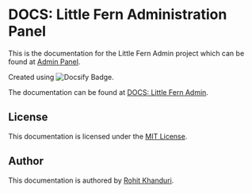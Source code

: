 # DOCS: Little Fern Administration Panel

This is the documentation for the Little Fern Admin project which can be found at [Admin Panel](https://www.admin.littlefern.in/).

Created using ![Docsify Badge](https://img.shields.io/badge/Docsify-2ECE53?logo=docsify&logoColor=fff&style=for-the-badge/).

The documentation can be found at [DOCS: Little Fern Admin](https://rohit1901.github.io/little-fern-docs/).

## License
This documentation is licensed under the [MIT License](./LICENSE).

## Author
This documentation is authored by [Rohit Khanduri](https://github.com/rohit1901/).